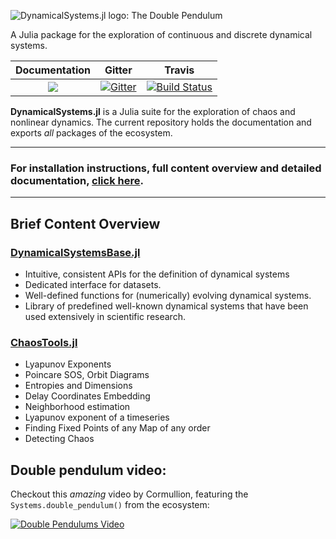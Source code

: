 ![DynamicalSystems.jl logo: The Double Pendulum](https://i.imgur.com/nFQFdB0.gif)

A Julia package for the exploration of continuous and discrete dynamical systems.

| **Documentation** | Gitter | Travis | 
|:--------:|:-----:|:-----:|
|[![](https://img.shields.io/badge/docs-latest-blue.svg)](https://JuliaDynamics.github.io/DynamicalSystems.jl/latest) | [![Gitter](https://img.shields.io/gitter/room/nwjs/nw.js.svg)](https://gitter.im/JuliaDynamics/Lobby) | [![Build Status](https://travis-ci.org/JuliaDynamics/DynamicalSystems.jl.svg?branch=master)](https://travis-ci.org/JuliaDynamics/DynamicalSystems.jl)

**DynamicalSystems.jl** is a Julia suite for the exploration of chaos and nonlinear dynamics. The current repository holds the documentation and exports *all* packages
of the ecosystem.

---

### **For installation instructions, full content overview and detailed documentation, [click here](https://juliadynamics.github.io/DynamicalSystems.jl/latest/).**

---

## Brief Content Overview
### [DynamicalSystemsBase.jl](https://juliadynamics.github.io/DynamicalSystems.jl/latest/definition/general/)   

* Intuitive, consistent APIs for the definition of dynamical systems
* Dedicated interface for datasets.
* Well-defined functions for (numerically) evolving dynamical systems.
* Library of predefined well-known dynamical systems that have been used extensively in scientific research.

### [ChaosTools.jl](https://juliadynamics.github.io/DynamicalSystems.jl/latest/chaos/overview/)

* Lyapunov Exponents
* Poincare SOS, Orbit Diagrams
* Entropies and Dimensions
* Delay Coordinates Embedding
* Neighborhood estimation
* Lyapunov exponent of a timeseries
* Finding Fixed Points of any Map of any order
* Detecting Chaos

## Double pendulum video:
Checkout this *amazing* video by Cormullion, featuring the `Systems.double_pendulum()`
from the ecosystem:

[![Double Pendulums Video](http://img.youtube.com/vi/vLDpLxU2fEg/0.jpg)](
https://www.youtube.com/watch?v=vLDpLxU2fEg)
